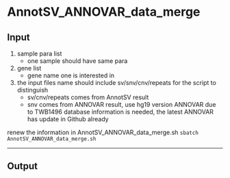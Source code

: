 # AnnotSV_ANNOVAR_data_merge

## Input
1. sample para list
   * one sample should have same para 
3. gene list
   * gene name one is interested in
4. the input files name should include sv/snv/cnv/repeats for the script to distinguish
   * sv/cnv/repeats comes from AnnotSV result 
   * snv comes from ANNOVAR result, use hg19 version ANNOVAR due to TWB1496 database information is needed, the latest ANNOVAR has update in Github already

renew the information in AnnotSV_ANNOVAR_data_merge.sh
`sbatch AnnotSV_ANNOVAR_data_merge.sh`
***
## Output



